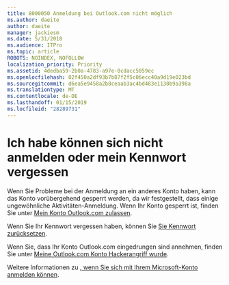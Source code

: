 ```yaml
---
title: 8000050 Anmeldung bei Outlook.com nicht möglich
ms.author: daeite
author: daeite
manager: jackiesm
ms.date: 5/31/2018
ms.audience: ITPro
ms.topic: article
ROBOTS: NOINDEX, NOFOLLOW
localization_priority: Priority
ms.assetid: 4dedba59-2b0a-4783-a97e-0cdacc5059ec
ms.openlocfilehash: 02f450a2df93b7b87f2f5c06ecc40a9d19e023bd
ms.sourcegitcommit: d6ea5e9458a2b8ceaab3ac4bd483e1130b9a398a
ms.translationtype: MT
ms.contentlocale: de-DE
ms.lasthandoff: 01/15/2019
ms.locfileid: "28289731"
---
```

# <a name="i-cant-sign-in-or-forgot-my-password"></a>Ich habe können sich nicht anmelden oder mein Kennwort vergessen

Wenn Sie Probleme bei der Anmeldung an ein anderes Konto haben, kann das Konto vorübergehend gesperrt werden, da wir festgestellt, dass einige ungewöhnliche Aktivitäten-Anmeldung. Wenn Ihr Konto gesperrt ist, finden Sie unter [Mein Konto Outlook.com zulassen](https://go.microsoft.com/fwlink/p/?linkid=2001800&amp;clcid=0x409).
  
Wenn Sie Ihr Kennwort vergessen haben, können Sie [Sie Kennwort zurücksetzen](https://go.microsoft.com/fwlink/p/?linkid=841909).
  
Wenn Sie, dass Ihr Konto Outlook.com eingedrungen sind annehmen, finden Sie unter [Meine Outlook.com Konto Hackerangriff wurde](https://go.microsoft.com/fwlink/p/?linkid=874366).
  
Weitere Informationen zu [, wenn Sie sich mit Ihrem Microsoft-Konto anmelden können](https://go.microsoft.com/fwlink/p/?linkid=842227).
  

